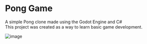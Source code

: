 # Pong Game

A simple Pong clone made using the Godot Engine and C#  
This project was created as a way to learn basic game development.  

![image](https://github.com/user-attachments/assets/15e7f7c7-a810-422a-8832-053db6fcb5c2)

